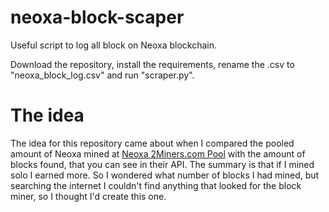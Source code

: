 # neoxa-block-scaper

Useful script to log all block on Neoxa blockchain.

Download the repository, install the requirements, rename the .csv to "neoxa_block_log.csv" and run "scraper.py".

# The idea 
The idea for this repository came about when I compared the pooled amount of Neoxa mined at [Neoxa 2Miners.com Pool](https://neox.2miners.com/)  with the amount of blocks found, that you can see in their API. The summary is that if I mined solo I earned more. So I wondered what number of blocks I had mined, but searching the internet I couldn't find anything that looked for the block miner, so I thought I'd create this one.




